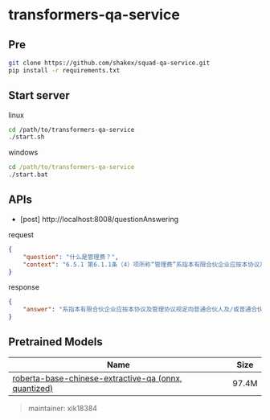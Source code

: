# transformers-qa-service


## Pre
```bash
git clone https://github.com/shakex/squad-qa-service.git
pip install -r requirements.txt
```

## Start server

linux
```bash
cd /path/to/transformers-qa-service
./start.sh
```

windows
```bat
cd /path/to/transformers-qa-service
./start.bat
```


## APIs

- [post] http://localhost:8008/questionAnswering

request
```json
{
    "question": "什么是管理费？",
    "context": "6.5.1 第6.1.1条（4）项所称“管理费”系指本有限合伙企业应按本协议及管理协议规定向普通合伙人及/或普通合伙人代表本有限合伙企业指定的第三方支付的管理费。6.5.2 管理费按照各项目投资单独核算，各项目投资管理费计算期间为各项目投资对应的出资到账截止日起至本有限合伙企业完全退出该项目投资之日。管理费以项目投资对应的第一个出资到账截止日起一年届满之日及之后每年为一个收费期间，最后一个收费期间为该收费期间起始日起至管理费计算期间届满之日，每个收费期间的应收管理费于该期间起始日前 5 日支付给普通合伙人及/或普通合伙人代表本有限合伙企业指定的第三方。"
}
```

response
```json
{
    "answer": "系指本有限合伙企业应按本协议及管理协议规定向普通合伙人及/或普通合伙人代表本有限合伙企业指定的第三方支付的管理费"
}
```

## Pretrained Models

| Name      | Size |
| ----------- | ----------- |
| [roberta-base-chinese-extractive-qa (onnx, quantized)](https://huggingface.co/uer/roberta-base-chinese-extractive-qa)      | 97.4M       |



> maintainer: xik18384